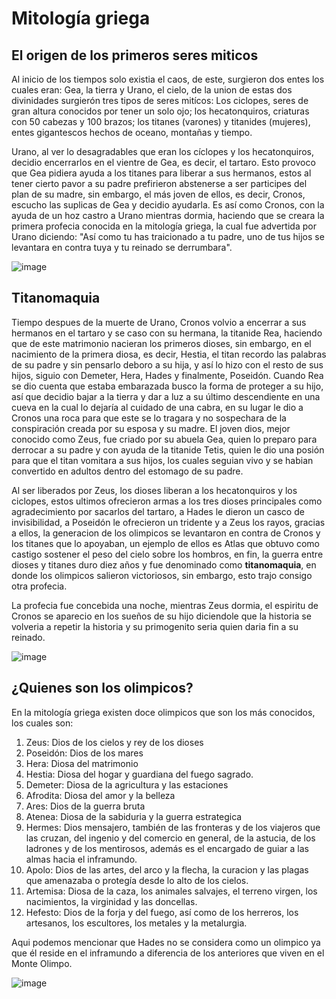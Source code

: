 # Mitología griega
## El origen de los primeros seres miticos
Al inicio de los tiempos solo existia el caos, de este, surgieron dos entes los cuales eran: Gea, la tierra y Urano, el cielo, de la union de estas dos divinidades surgierón tres tipos de seres mitícos: Los ciclopes, seres de gran altura conocidos por tener un solo ojo; los hecatonquiros, criaturas con 50 cabezas y 100 brazos; los titanes (varones) y titanides (mujeres), entes gigantescos hechos de oceano, montañas y tiempo. 

Urano, al ver lo desagradables que eran los cíclopes y los hecatonquiros, decidio encerrarlos en el vientre de Gea, es decir, el tartaro. Esto provoco que Gea pidiera ayuda a los titanes para liberar a sus hermanos, estos al tener cierto pavor a su padre prefirieron abstenerse a ser participes del plan de su madre, sin embargo, el más joven de ellos, es decir, Cronos, escucho las suplicas de Gea y decidio ayudarla. Es así como Cronos, con la ayuda de un hoz castro a Urano mientras dormia, haciendo que se creara la primera profecia conocida en la mitología griega, la cual fue advertida por Urano diciendo: "Así como tu has traicionado a tu padre, uno de tus hijos se levantara en contra tuya y tu reinado se derrumbara".

![image](https://github.com/user-attachments/assets/e20690ba-6be0-4c03-9200-47d2409c019c)

## Titanomaquia
Tiempo despues de la muerte de Urano, Cronos volvio a encerrar a sus hermanos en el tartaro y se caso con su hermana, la titanide Rea, haciendo que de este matrimonio nacieran los primeros dioses, sin embargo, en el nacimiento de la primera diosa, es decir, Hestia, el titan recordo las palabras de su padre y sin pensarlo deboro a su hija, y así lo hizo con el resto de sus hijos, siguio con Demeter, Hera, Hades y finalmente, Poseidón. Cuando Rea se dio cuenta que estaba embarazada busco la forma de proteger a su hijo, así que decidio bajar a la tierra y dar a luz a su último descendiente en una cueva en la cual lo dejaría al cuidado de una cabra, en su lugar le dio a Cronos una roca para que este se lo tragara y no sospechara de la conspiración creada por su esposa y su madre. El joven dios, mejor conocido como Zeus, fue criado por su abuela Gea, quien lo preparo para derrocar a su padre y con ayuda de la titanide Tetis, quien le dio una posión para que el titan vomitara a sus hijos, los cuales seguian vivo y se habian convertido en adultos dentro del estomago de su padre. 

Al ser liberados por Zeus, los dioses liberan a los hecatonquiros y los ciclopes, estos ultimos ofrecieron armas a los tres dioses principales como agradecimiento por sacarlos del tartaro, a Hades le dieron un casco de invisibilidad, a Poseidón le ofrecieron un tridente y a Zeus los rayos, gracias a ellos, la generacion de los olimpicos se levantaron en contra de Cronos y los titanes que lo apoyaban, un ejemplo de ellos es Atlas que obtuvo como castigo sostener el peso del cielo sobre los hombros, en fin, la guerra entre dioses y titanes duro diez años y fue denominado como **titanomaquia**, en donde los olimpicos salieron victoriosos, sin embargo, esto trajo consigo otra profecia.

La profecia fue concebida una noche, mientras Zeus dormia, el espiritu de Cronos se aparecio en los sueños de su hijo diciendole que la historia se volveria a repetir la historia y su primogenito seria quien daria fin a su reinado.

![image](https://github.com/user-attachments/assets/ffe0061a-c581-4cb2-97f0-3152d484fb6a)

## ¿Quienes son los olimpicos?
En la mitología griega existen doce olimpicos que son los más conocidos, los cuales son:

1. Zeus: Dios de los cielos y rey de los dioses
2. Poseidón: Dios de los mares
3. Hera: Diosa del matrimonio
4. Hestia: Diosa del hogar y guardiana del fuego sagrado. 
5. Demeter: Diosa de la agricultura y las estaciones
6. Afrodita: Diosa del amor y la belleza
7. Ares: Dios de la guerra bruta
8. Atenea: Diosa de la sabiduria y la guerra estrategica
9. Hermes: Dios mensajero, también de las fronteras y de los viajeros que las cruzan, del ingenio y del comercio en general, de la astucia, de los ladrones y de los mentirosos, además es el encargado de guiar a las almas hacia el inframundo.
10. Apolo: Dios de las artes, del arco y la flecha, la curacion y las plagas que amenazaba o protegía desde lo alto de los cielos.
11. Artemisa: Diosa de la caza, los animales salvajes, el terreno virgen, los nacimientos, la virginidad y las doncellas.
12. Hefesto: Dios de la forja y del fuego, así como de los herreros, los artesanos, los escultores, los metales y la metalurgia.

Aqui podemos mencionar que Hades no se considera como un olimpico ya que él reside en el inframundo a diferencia de los anteriores que viven en el Monte Olimpo.

![image](https://github.com/user-attachments/assets/a77d6562-16f6-4f63-9ecf-164955015011)

